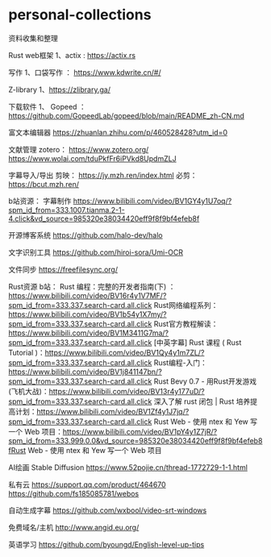 # personal-collections
资料收集和整理

Rust web框架
1、actix : https://actix.rs

写作
1、口袋写作 ： https://www.kdwrite.cn/#/

Z-library
1、https://zlibrary.ga/

下载软件
1、 Gopeed ： https://github.com/GopeedLab/gopeed/blob/main/README_zh-CN.md


富文本编辑器
https://zhuanlan.zhihu.com/p/460528428?utm_id=0

文献管理
zotero： https://www.zotero.org/
https://www.wolai.com/tduPkfFr6iPVkd8UpdmZLJ

字幕导入/导出
剪映： https://jy.mzh.ren/index.html
必剪： https://bcut.mzh.ren/

b站资源：
字幕制作 https://www.bilibili.com/video/BV1GY4y1U7oq/?spm_id_from=333.1007.tianma.2-1-4.click&vd_source=985320e38034420eff9f8f9bf4efeb8f

开源博客系统
https://github.com/halo-dev/halo

文字识别工具
https://github.com/hiroi-sora/Umi-OCR

文件同步
https://freefilesync.org/

Rust资源
b站：
    Rust 编程：完整的开发者指南(下) ：https://www.bilibili.com/video/BV16r4y1V7MF/?spm_id_from=333.337.search-card.all.click
    Rust网络编程系列：https://www.bilibili.com/video/BV1b54y1X7my/?spm_id_from=333.337.search-card.all.click
    Rust官方教程解读：https://www.bilibili.com/video/BV1M3411G7ma/?spm_id_from=333.337.search-card.all.click
    [中英字幕] Rust 课程 ( Rust Tutorial )：https://www.bilibili.com/video/BV1Qy4y1m7ZL/?spm_id_from=333.337.search-card.all.click
    Rust编程-入门：https://www.bilibili.com/video/BV1j841147bn/?spm_id_from=333.337.search-card.all.click
    Rust Bevy 0.7 - 用Rust开发游戏(飞机大战)：https://www.bilibili.com/video/BV13r4y177uD/?spm_id_from=333.337.search-card.all.click
    深入了解 rust 闭包 | Rust 培养提高计划：https://www.bilibili.com/video/BV1Zf4y1J7jq/?spm_id_from=333.337.search-card.all.click
    Rust Web - 使用 ntex 和 Yew 写一个 Web 项目：https://www.bilibili.com/video/BV1pY4y1Z7jR/?spm_id_from=333.999.0.0&vd_source=985320e38034420eff9f8f9bf4efeb8fRust Web - 使用 ntex 和 Yew 写一个 Web 项目

AI绘画 Stable Diffusion
https://www.52pojie.cn/thread-1772729-1-1.html

私有云
https://support.qq.com/product/464670
https://github.com/fs185085781/webos

自动生成字幕
https://github.com/wxbool/video-srt-windows

免费域名/主机
http://www.angid.eu.org/

英语学习
https://github.com/byoungd/English-level-up-tips